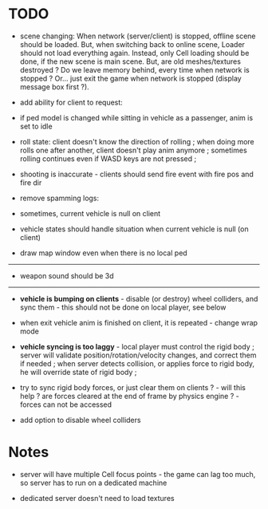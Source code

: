 

# TODO

- scene changing: When network (server/client) is stopped, offline scene should be loaded. But, when switching back to online scene, Loader should not load everything again. Instead, only Cell loading should be done, if the new scene is main scene. But, are old meshes/textures destroyed ? Do we leave memory behind, every time when network is stopped ? Or... just exit the game when network is stopped (display message box first ?).

- add ability for client to request: 

- if ped model is changed while sitting in vehicle as a passenger, anim is set to idle

- roll state: client doesn't know the direction of rolling ; when doing more rolls one after another, client doesn't play anim anymore ; sometimes rolling continues even if WASD keys are not pressed ;

- shooting is inaccurate - clients should send fire event with fire pos and fire dir

- remove spamming logs: 

- sometimes, current vehicle is null on client

- vehicle states should handle situation when current vehicle is null (on client)

- draw map window even when there is no local ped

***

- weapon sound should be 3d

***

- **vehicle is bumping on clients** - disable (or destroy) wheel colliders, and sync them - this should not be done on local player, see below

- when exit vehicle anim is finished on client, it is repeated - change wrap mode

- **vehicle syncing is too laggy** - local player must control the rigid body ; server will validate position/rotation/velocity changes, and correct them if needed ; when server detects collision, or applies force to rigid body, he will override state of rigid body ;

- try to sync rigid body forces, or just clear them on clients ? - will this help ? are forces cleared at the end of frame by physics engine ? - forces can not be accessed

- add option to disable wheel colliders




# Notes

- server will have multiple Cell focus points - the game can lag too much, so server has to run on a dedicated machine

- dedicated server doesn't need to load textures



